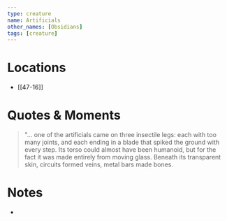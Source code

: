 ```yaml
---
type: creature
name: Artificials
other_names: [Obsidians]
tags: [creature]
---
```


# Locations
 - [[47-16]] 
# Quotes & Moments

> "... one of the artificials came on three insectile legs: each with too many joints, and each ending in a blade that spiked the ground with every step. Its torso could almost have been humanoid, but for the fact it was made entirely from moving glass. Beneath its transparent skin, circuits formed veins, metal bars made bones.

# Notes
- 
